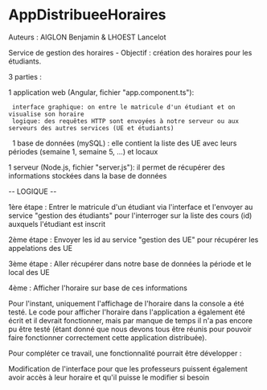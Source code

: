 # AppDistribueeHoraires

Auteurs :   AIGLON Benjamin & LHOEST Lancelot 
            
Service de gestion des horaires - Objectif : création des horaires pour les étudiants. 

3 parties : 

  1 application web (Angular, fichier "app.component.ts"):
  
     interface graphique: on entre le matricule d'un étudiant et on visualise son horaire
     logique: des requêtes HTTP sont envoyées à notre serveur ou aux serveurs des autres services (UE et étudiants)
  
  1 base de données (mySQL) : elle contient la liste des UE avec leurs périodes (semaine 1, semaine 5, ...) et locaux
  
  1 serveur (Node.js, fichier "server.js"): il permet de récupérer des informations stockées dans la base de données
  
  -- LOGIQUE --
  
  1ère étape : Entrer le matricule d'un étudiant via l'interface et l'envoyer au service "gestion des étudiants" pour                       l'interroger sur la liste des cours (id) auxquels l'étudiant est inscrit
  
  2ème étape : Envoyer les id au service "gestion des UE" pour récupérer les appelations des UE 
  
  3ème étape : Aller récupérer dans notre base de données la période et le local des UE
  
  4ème : Afficher l'horaire sur base de ces informations
  
  
  Pour l'instant, uniquement l'affichage de l'horaire dans la console a été testé. Le code pour afficher l'horaire dans l'application a également été écrit et il devrait fonctionner, mais par manque de temps il n'a pas encore pu être testé (étant donné que nous devons tous être réunis pour pouvoir faire fonctionner correctement cette application distribuée).
  
Pour compléter ce travail, une fonctionnalité pourrait être développer :
  
Modification de l'interface pour que les professeurs puissent également avoir accès à leur horaire et qu'il puisse le                           modifier si besoin

  
